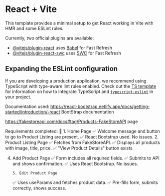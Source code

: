 # React + Vite

This template provides a minimal setup to get React working in Vite with HMR and some ESLint rules.

Currently, two official plugins are available:

- [@vitejs/plugin-react](https://github.com/vitejs/vite-plugin-react/blob/main/packages/plugin-react) uses [Babel](https://babeljs.io/) for Fast Refresh
- [@vitejs/plugin-react-swc](https://github.com/vitejs/vite-plugin-react/blob/main/packages/plugin-react-swc) uses [SWC](https://swc.rs/) for Fast Refresh

## Expanding the ESLint configuration

If you are developing a production application, we recommend using TypeScript with type-aware lint rules enabled. Check out the [TS template](https://github.com/vitejs/vite/tree/main/packages/create-vite/template-react-ts) for information on how to integrate TypeScript and [`typescript-eslint`](https://typescript-eslint.io) in your project.

Documentation used:
https://react-bootstrap.netlify.app/docs/getting-started/introduction/-react BootStrap documentation

https://fakestoreapi.com/docs#tag/Products-FakeStoreAPI page

Requirements completed:
🧐 1. Home Page
✅ Welcome message and button to go to Product Listing are present.
✅ React Bootstrap used. No issues. 2. Product Listing Page
✅ Fetches from FakeStoreAPI.
✅ Displays all products with image, title, price.
✅ "View Product Details" button exists.

4.  Add Product Page
    ✅ Form includes all required fields.
    ✅ Submits to API and shows confirmation.
    ✅ Uses React Bootstrap. No issues.

        5. Edit Product Page

    ✅ Uses useParams and fetches product data.
    ✅ Pre-fills form, submits correctly, shows success.
